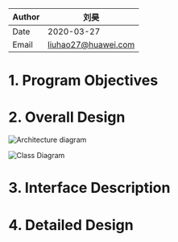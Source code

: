 | Author | 刘昊                                  |
| ------ | ------------------------------------------ |
| Date   | 2020-03-27                                 |
| Email  | [liuhao27@huawei.com](liuhao27@huawei.com) |

# 1. Program Objectives



# 2. Overall Design

![Architecture diagram](https://images.gitee.com/uploads/images/2020/0327/145335_105094cf_5595769.png "screenshot.png")

![Class Diagram](https://images.gitee.com/uploads/images/2020/0327/145415_4d002a3c_5595769.png "screenshot.png")

# 3. Interface Description

# 4. Detailed Design
